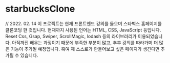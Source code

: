 # starbucksClone
// 2022. 02. 14
이 프로젝트는 현재 프론트엔드 강의를 들으며 스타벅스 홈페이지를 클론코딩 한 것입니다.
현재까지 사용된 언어는 HTML, CSS, JavaScript 등입니다.
Reset Css, Gsap, Swiper, ScrollMagic, lodash 등의 라이브러리가 이용되었습니다.
아직까진 배우는 과정이기 때문에 부족한 부분이 많고, 추후 강의를 따라가며 더 많은 기능이 추가될 예정입니다.
혹여 제 스스로가 만들어보고 싶은 페이지가 생긴다면 추가될 수 있습니다.
